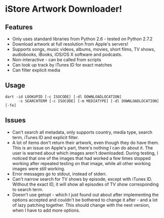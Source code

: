 iStore Artwork Downloader!
========================

## Features ##
* Only uses standard libraries from Python 2.6 - tested on Python 2.7.2
* Download artwork at full resolution from Apple's servers!
* Supports songs, music videos, albums, movies, short films, TV shows, audiobooks, iBooks, iOS/OS X software and podcasts.
* Non-interactive - can be called from scripts
* Can look up track by iTunes ID for exact matches
* Can filter explicit media

## Usage ##
```
dart -id LOOKUPID [-c ISOCODE] [-dl DOWNLOADLOCATION]
	  -s SEARCHTERM [-c ISOCODE] [-m MEDIATYPE] [-dl DOWNLOADLOCATION] [-fe]
```
## Issues ##
* Can't search all metadata, only supports country, media type, search term, iTunes ID and explicit filter.
* A lot of items don't return their artwork, even though they do have them. This is an issue on Apple's part, there's nothing I can do about it. The user is warned about which images aren't downloaded. During testing, I noticed that one of the images that had worked a few times stopped working after repeated testing on that image, while all other working images were still working.
* Error messages go to stdout, instead of stderr.
* Can't narrow search for TV shows by episode, except with iTunes ID. Without the exact ID, it will show all episodes of TV show corresponding to search term.
* Doesn't use getopt - which I just found out about after implementing the options accepted and couldn't be bothered to change it after - and a lot of lazy patching together. This should change with the next version, when I have to add more options.